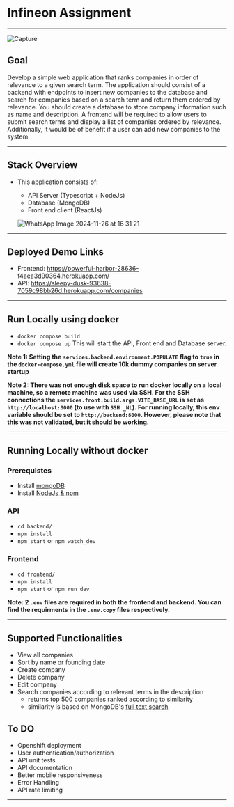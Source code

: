 # Infineon Assignment
---


![Capture](https://github.com/user-attachments/assets/7dcffcaa-5607-4915-8f85-1e7eb994d967)

## Goal

Develop a simple web application that ranks companies in order of relevance to a given search term. The
application should consist of a backend with endpoints to insert new companies to the database and search for
companies based on a search term and return them ordered by relevance. You should create a database to
store company information such as name and description. A frontend will be required to allow users to submit
search terms and display a list of companies ordered by relevance. Additionally, it would be of benefit if a user
can add new companies to the system.

---

## Stack Overview
* This application consists of:
    * API Server (Typescript + NodeJs)
    * Database (MongoDB)
    * Front end client (ReactJs)
 
  ![WhatsApp Image 2024-11-26 at 16 31 21](https://github.com/user-attachments/assets/acc2f83e-fa9d-4609-a235-96bafbae80c1)

---
## Deployed Demo Links
* Frontend:  https://powerful-harbor-28636-f4aea3d90364.herokuapp.com/
* API: https://sleepy-dusk-93638-7059c98bb26d.herokuapp.com/companies
---
## Run Locally using docker
 * `docker compose build`
 * `docker compose up`
This will start the API, Front end and Database server.

**Note 1: Setting the `services.backend.environment.POPULATE` flag to `true` in the `docker-compose.yml` file will create 10k dummy companies on server startup**

**Note 2: There was not enough disk space to run docker locally on a local machine, so a remote machine was used via SSH. For the SSH connections the `services.front.build.args.VITE_BASE_URL` is set as `http://localhost:8000` (to use with `SSH _NL`). For running locally, this env variable should be set to `http://backend:8000`. However, please note that this was not validated, but it should be working.**

---
## Running Locally without docker
 
 ### Prerequistes
  * Install [mongoDB](https://www.mongodb.com/docs/manual/installation/)
  * Install  [NodeJs & npm](https://docs.npmjs.com/downloading-and-installing-node-js-and-npm)
 ### API
  * `cd backend/`
  * `npm install`
  * `npm start` or `npm watch_dev`
### Frontend
  * `cd frontend/`
  * `npm install`
  * `npm start` or `npm run dev`

**Note: 2 `.env` files are required in both the frontend and backend. You can find the requirments in the `.env.copy` files respectively.**




---
## Supported Functionalities
* View all companies
* Sort by name or founding date
* Create company
* Delete company
* Edit company
* Search companies according to relevant terms in the description
   * returns top 500 companies ranked according to similarity
   * similarity is based on MongoDB's [full text search](https://www.mongodb.com/resources/basics/full-text-search)



## To DO
* Openshift deployment
* User authentication/authorization
* API unit tests
* API documentation
* Better mobile responsiveness
* Error Handling
* API rate limiting

---
